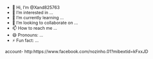 - 👋 Hi, I’m @Xand825763
- 👀 I’m interested in ...
- 🌱 I’m currently learning ...
- 💞️ I’m looking to collaborate on ...
- 📫 How to reach me ...
- 😄 Pronouns: ...
- ⚡ Fun fact: ...

<!---
Xand825763/Xand825763 is a ✨ special ✨ repository because its `README.md` (this file) appears on your GitHub profile.
You can click the Preview link to take a look at your changes.
---> account- http:https://www.facebook.com/nozinho.01?mibextid=kFxxJD
